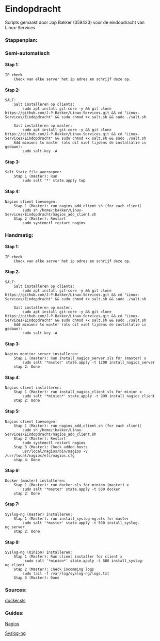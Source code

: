 # Eindopdracht

Scripts gemaakt door Jop Bakker (359423) voor de eindopdracht van Linux-Services

### Stappenplan:

### Semi-automatisch
#### Stap 1:
```
IP check
	Check van elke server het ip adres en schrijf deze op.
```

#### Stap 2:
```
SALT:		
	Salt installeren op clients:
		sudo apt install git-core -y && git clone https://github.com/J-P-Bakker/Linux-Services.git && cd "Linux-Services/Eindopdracht" && sudo chmod +x salt.sh && sudo ./salt.sh

	Salt installeren op master:
		sudo apt install git-core -y && git clone https://github.com/J-P-Bakker/Linux-Services.git && cd "Linux-Services/Eindopdracht" && sudo chmod +x salt.sh && sudo ./salt.sh
	Add minions to master (als dit niet tijdens de installatie is gedaan):
		sudo salt-key -A
```

#### Stap 3:
```
Salt State file aanroepen:
	Stap 1 (master): Run 
		sudo salt '*' state.apply top
```

#### Stap 4:
```
Nagios client toevoegen:
	Stap 1 (Master): run nagios_add_client.sh (for each client)
		sudo sh /home/jbakker/Linux-Services/Eindopdracht/nagios_add_client.sh
	Stap 2 (Master): Restart
		sudo systemctl restart nagios
```

### Handmatig:
#### Stap 1:
```
IP check
	Check van elke server het ip adres en schrijf deze op.
```
#### Stap 2:
```
SALT:		
	Salt installeren op clients:
		sudo apt install git-core -y && git clone https://github.com/J-P-Bakker/Linux-Services.git && cd "Linux-Services/Eindopdracht" && sudo chmod +x salt.sh && sudo ./salt.sh

	Salt installeren op master:
		sudo apt install git-core -y && git clone https://github.com/J-P-Bakker/Linux-Services.git && cd "Linux-Services/Eindopdracht" && sudo chmod +x salt.sh && sudo ./salt.sh
	Add minions to master (als dit niet tijdens de installatie is gedaan):
		sudo salt-key -A
```
#### Stap 3:
```
Nagios monitor server installeren:
	Stap 1 (master): Run install_nagios_server.sls for (master) x
		sudo salt '*master' state.apply -t 1200 install_nagios_server
	stap 2: Done
```
#### Stap 4:
```
Nagios client installeren:
	Stap 1 (Master): run install_nagios_client.sls for minion x
		sudo salt '*minion*' state.apply -t 999 install_nagios_client
	stap 2: Done
```
#### Stap 5:
```
Nagios client toevoegen:
	Stap 1 (Master): run nagios_add_client.sh (for each client)
		sudo sh /home/jbakker/Linux-Services/Eindopdracht/nagios_add_client.sh
	Stap 2 (Master): Restart
		sudo systemctl restart nagios
	Stap 3 (Master): Check added hosts
		usr/local/nagios/bin/nagios -v /usr/local/nagios/etc/nagios.cfg
	stap 4: Done
```
#### Stap 6:
```
Docker (master) installeren:
	Stap 1 (Master): run docker.sls for minion (master) x
		sudo salt '*master' state.apply -t 500 docker
	stap 2: Done
```
#### Stap 7:
```
Syslog-ng (master) installeren:
	Stap 1 (Master): run install_syslog-ng.sls for master
		sudo salt '*master' state.apply -t 500 install_syslog-ng_server
	stap 2: Done
```
#### Stap 8:
```
Syslog-ng (minion) installeren:
	Stap 1 (Master): Run client installer for client x
		 sudo salt '*minion*' state.apply -t 500 install_syslog-ng_client
	Stap 2 (Master): Check incomming logs
		sudo tail -f /var/log/syslog-ng/logs.txt
	Stap 3 (Master): Done
```

### Sources:
[docker.sls](https://git.osso.nl/salt/docker-systemd-formula/commit/b1cc8ffc12b08ab3f28740538a0f0eeb27aa0f38?view=parallel "Docker.sls source")


### Guides:
[Nagios](https://www.howtoforge.com/tutorial/ubuntu-nagios/ "Nagios guide")

[Syslog-ng](https://www.techrepublic.com/article/how-to-use-syslog-ng-to-collect-logs-from-remote-linux-machines/ "Syslog-ng guide")

